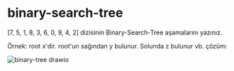 # binary-search-tree

[7, 5, 1, 8, 3, 6, 0, 9, 4, 2] dizisinin Binary-Search-Tree aşamalarını yazınız.

Örnek: root x'dir. root'un sağından y bulunur. Solunda z bulunur vb.
çözüm:


![binary-tree drawio](https://github.com/KoralEBetul/binary-search-tree/assets/154422446/30d37525-93f2-48e6-847c-2b3846f9bc55)
